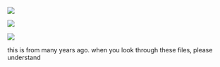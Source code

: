 <img
	src="https://gist.githubusercontent.com/szc126/b50caf5ceb06b50f72ea08ed95eb0051/raw/ttplayer-wmp6 1.png"
/>

<img
	src="https://gist.githubusercontent.com/szc126/b50caf5ceb06b50f72ea08ed95eb0051/raw/ttplayer-wmp6 2 rearranged.png"
/>

<img
	src="https://gist.githubusercontent.com/szc126/b50caf5ceb06b50f72ea08ed95eb0051/raw/ttplayer-wmp6 mini 1.png"
/>

this is from many years ago. when you look through these files, please understand